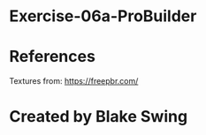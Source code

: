 # Exercise-06a-ProBuilder

# References

Textures from: https://freepbr.com/

# Created by Blake Swing
